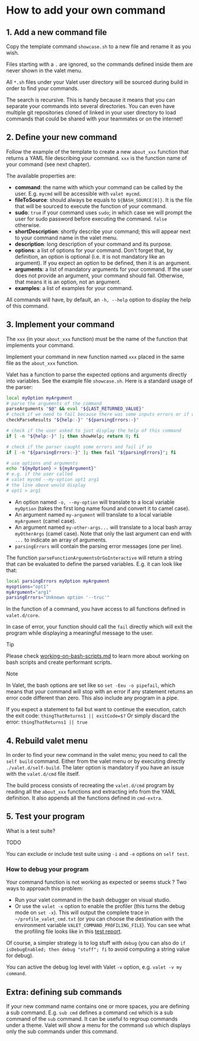 # How to add your own command

## 1. Add a new command file

Copy the template command `showcase.sh` to a new file and rename it as you wish.

Files starting with a `.` are ignored, so the commands defined inside them are never shown in the valet menu.

All `*.sh` files under your Valet user directory will be sourced during build in order to find your commands.

The search is recursive. This is handy because it means that you can separate your commands into several directories. You can even have multiple git repositories cloned of linked in your user directory to load commands that could be shared with your teammates or on the internet!

## 2. Define your new command

Follow the example of the template to create a new `about_xxx` function that returns a YAML file describing your command. `xxx` is the function name of your command (see next chapter).

The available properties are:

- **command**: the name with which your command can be called by the user. E.g. `mycmd` will be accessible with `valet mycmd`.
- **fileToSource**: should always be equals to `${BASH_SOURCE[0]}`. It is the file that will be sourced to execute the function of your command.
- **sudo**: `true` if your command uses `sudo`; in which case we will prompt the user for sudo password before executing the command. `false` otherwise.  
- **shortDescription**: shortly describe your command; this will appear next to your command name in the valet menu.
- **description**: long description of your command and its purpose.
- **options**: a list of options for your command. Don't forget that, by definition, an option is optional (i.e. it is not mandatory like an argument). If you expect an option to be defined, then it is an argument.
- **arguments**: a list of mandatory arguments for your command. If the user does not provide an argument, your command should fail. Otherwise, that means it is an option, not an argument.
- **examples**: a list of examples for your command.

All commands will have, by default, an `-h, --help` option to display the help of this command.

## 3. Implement your command

The `xxx` (in your `about_xxx` function) must be the name of the function that implements your command.

Implement your command in new function named `xxx` placed in the same file as the `about_xxx` function.

Valet has a function to parse the expected options and arguments directly into variables. See the example file `showcase.sh`. Here is a standard usage of the parser:

```bash
local myOption myArgument
# parse the arguments of the command
parseArguments "$@" && eval "${LAST_RETURNED_VALUE}"
# check if we need to fail because there was some inputs errors or if we need to just display the help
checkParseResults "${help:-}" "${parsingErrors:-}"

# check if the user asked to just display the help of this command
if [ -n "${help:-}" ]; then showHelp; return 0; fi

# check if the parser caught some errors and fail if so
if [ -n "${parsingErrors:-}" ]; then fail "${parsingErrors}"; fi

# use options and arguments
echo "${myOption} > ${myArgument}"
# e.g. if the user called
# valet mycmd --my-option opt1 arg1
# the line above would display
# opt1 > arg1
```

- An option named `-o, --my-option` will translate to a local variable `myOption` (takes the first long name found and convert it to camel case).
- An argument named `my-argument` will translate to a local variable `myArgument` (camel case).
- An argument named `my-other-args...` will translate to a local bash array `myOtherArgs` (camel case). Note that only the last argument can end with `...` to indicate an array of arguments.
- `parsingErrors` will contain the parsing error messages (one per line).

The function `parseFunctionArgumentsOrGoInteractive` will return a string that can be evaluated to define the parsed variables. E.g. it can look like that:

```bash
local parsingErrors myOption myArgument
myoptions="opt1"
myArgument="arg1"
parsingErrors="Unknown option '--truc'"
```

In the function of a command, you have access to all functions defined in `valet.d/core`.

In case of error, your function should call the `fail` directly which will exit the program while displaying a meaningful message to the user.

> [!TIP]
> Please check [working-on-bash-scripts.md](working-on-bash-scripts.md) to learn more about working on bash scripts and create performant scripts.


> [!NOTE]
> In Valet, the bash options are set like so `set -Eeu -o pipefail`, which means that your command will stop with an error if any statement returns an error code different than zero. This also include any program in a pipe.
>
> If you expect a statement to fail but want to continue the execution, catch the exit code:
> `thingThatReturns1 || exitCode=$?`
> Or simply discard the error:
> `thingThatReturns1 || true`

## 4. Rebuild valet menu

In order to find your new command in the valet menu; you need to call the `self build` command. Either from the valet menu or by executing directly `./valet.d/self-build`. The later option is mandatory if you have an issue with the `valet.d/cmd` file itself.

The build process consists of recreating the `valet.d/cmd` program by reading all the `about_xxx` functions and extracting info from the YAML definition. It also appends all the functions defined in `cmd-extra`.

## 5. Test your program

What is a test suite?

TODO

You can exclude or include test suite using `-i` and `-e` options on `self test`.

### How to debug your program

Your command function is not working as expected or seems stuck ? Two ways to approach this problem:

- Run your valet command in the bash debugger on visual studio.
- Or use the `valet -x` option to enable the profiler (this turns the debug mode on `set -x`). This will output the complete trace in `~/profile_valet_cmd.txt` (or you can choose the destination with the environment variable `VALET_COMMAND_PROFILING_FILE`). You can see what the profiling file looks like in this [test report](../tests.d/0006-profiler/results.approved.md).

Of course, a simpler strategy is to log stuff with `debug` (you can also do `if isDebugEnabled; then debug "stuff"; fi` to avoid computing a string value for debug).

You can active the debug log level with Valet `-v` option, e.g. `valet -v my command`.

## Extra: defining sub commands

If your new command name contains one or more spaces, you are defining a sub command. E.g. `sub cmd` defines a command `cmd` which is a sub command of the `sub` command. It can be useful to regroup commands under a theme. Valet will show a menu for the command `sub` which displays only the sub commands under this command.
